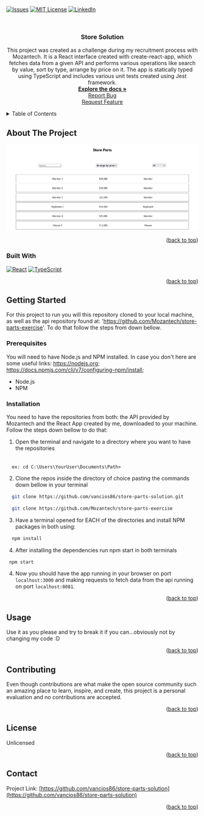 <div id="top"></div>

<!-- PROJECT SHIELDS -->
<!--
*** I'm using markdown "reference style" links for readability.
*** Reference links are enclosed in brackets [ ] instead of parentheses ( ).
*** See the bottom of this document for the declaration of the reference variables
*** for contributors-url, forks-url, etc. This is an optional, concise syntax you may use.
*** https://www.markdownguide.org/basic-syntax/#reference-style-links
-->

[![Issues][issues-shield]][issues-url]
[![MIT License][license-shield]][license-url]
[![LinkedIn][linkedin-shield]][linkedin-url]

<!-- PROJECT Presentation-->
<br />
<div align="center">

<h3 align="center">Store Solution</h3>

  <p align="center">
    This project was created as a challenge during my recruitment process with Mozantech. It is a React interface created with create-react-app, which fetches data from a given API and performs various operations like search by value, sort by type, arrange by price on it. The app is statically typed using TypeScript and includes various unit tests created using Jest framework.  
    <br />
    <a href="https://github.com/vancios86/store-parts-solution"><strong>Explore the docs »</strong></a>
    <br />
    <a href="https://github.com/vancios86/store-parts-solution/issues">Report Bug</a>
    <br />
    <a href="https://github.com/vancios86/store-parts-solution/issues">Request Feature</a>
  </p>
</div>

<!-- TABLE OF CONTENTS -->
<details>
  <summary>Table of Contents</summary>
  <ol>
    <li>
      <a href="#about-the-project">About The Project</a>
      <ul>
        <li><a href="#built-with">Built With</a></li>
      </ul>
    </li>
    <li>
      <a href="#getting-started">Getting Started</a>
      <ul>
        <li><a href="#prerequisites">Prerequisites</a></li>
        <li><a href="#installation">Installation</a></li>
      </ul>
    </li>
    <li><a href="#usage">Usage</a></li>
    <li><a href="#contact">Contact</a></li>
    <li><a href="#acknowledgments">Acknowledgments</a></li>
  </ol>
</details>

<!-- ABOUT THE PROJECT -->

## About The Project

![Product Name Screen Shot][product-screenshot]

<p align="right">(<a href="#top">back to top</a>)</p>

### Built With

[![React][react.js]][react-url] [![TypeScript][typescriptlang.org]][typescript-url]

<p align="right">(<a href="#top">back to top</a>)</p>

<!-- GETTING STARTED -->

## Getting Started

For this project to run you will this repository cloned to your local machine, as well as the api repository found at: 'https://github.com/Mozantech/store-parts-exercise'.
To do that follow the steps from down bellow.

### Prerequisites

You will need to have Node.js and NPM installed. In case you don't here are some useful links: https://nodejs.org; https://docs.npmjs.com/cli/v7/configuring-npm/install;

- Node.js
- NPM

### Installation

You need to have the repositories from both: the API provided by Mozantech and the React App created by me, downloaded to your machine. Follow the steps down bellow to do that:

1. Open the terminal and navigate to a directory where you want to have the repositories

<code>
  ex: cd C:\Users\YourUser\Documents\Path>
</code>

2. Clone the repos inside the directory of choice pasting the commands down bellow in your terminal

```sh
  git clone https://github.com/vancios86/store-parts-solution.git
```

```sh
  git clone https://github.com/Mozantech/store-parts-exercise
```

3. Have a terminal opened for EACH of the directories and install NPM packages in both using:

```sh
  npm install
```

4. After installing the dependencies run npm start in both terminals

```sh
 npm start
```

4. Now you should have the app running in your browser on port <code>localhost:3000</code> and making requests to fetch data from the api running on port <code>localhost:8081</code>.

<p align="right">(<a href="#top">back to top</a>)</p>

<!-- USAGE EXAMPLES -->

## Usage

Use it as you please and try to break it if you can...obviously not by changing my code :D

<p align="right">(<a href="#top">back to top</a>)</p>

<!-- CONTRIBUTING -->

## Contributing

Even though contributions are what make the open source community such an amazing place to learn, inspire, and create, this project is a personal evaluation and no contributions are accepted.

<p align="right">(<a href="#top">back to top</a>)</p>

<!-- LICENSE -->

## License

Unlicensed

<p align="right">(<a href="#top">back to top</a>)</p>

<!-- CONTACT -->

## Contact

Project Link: [https://github.com/vancios86/store-parts-solution](https://github.com/vancios86/store-parts-solution)

<p align="right">(<a href="#top">back to top</a>)</p>

<!-- MARKDOWN LINKS & IMAGES -->
<!-- https://www.markdownguide.org/basic-syntax/#reference-style-links -->

[issues-shield]: https://img.shields.io/github/issues/vancios86/store-parts-solution.svg?style=for-the-badge
[issues-url]: https://github.com/vancios86/store-parts-solution/issues
[license-shield]: https://img.shields.io/github/license/vancios86/store-parts-solution.svg?style=for-the-badge
[license-url]: https://github.com/vancios86/store-parts-solution/blob/master/LICENSE.txt
[linkedin-shield]: https://img.shields.io/badge/-LinkedIn-black.svg?style=for-the-badge&logo=linkedin&colorB=555
[linkedin-url]: https://linkedin.com/in/ion-albu
[product-screenshot]: public/app-scrshot.png
[react.js]: https://img.shields.io/badge/React-20232A?style=for-the-badge&logo=react&logoColor=61DAFB
[react-url]: https://reactjs.org/
[typescriptlang.org]: https://badges.frapsoft.com/typescript/code/typescript.svg?v=101
[typescript-url]: https://www.typescriptlang.org/
